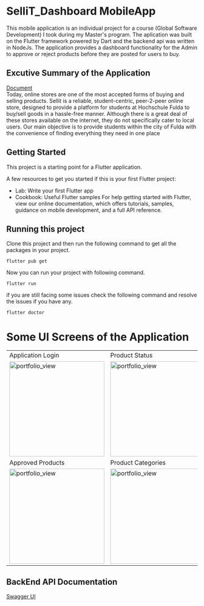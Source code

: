 # SelliT_Dashboard MobileApp 
 This mobile application is an individual project for a course (Global Software Development) I took during my Master's program. The aplication was built on the Flutter framework powered by Dart and the backend api was written in NodeJs. The application provides a dashboard functionality for the Admin to approve or reject products before they are posted for users to buy. 

## Excutive Summary of the Application
[Document](https://docs.google.com/document/d/11pKeHCEFNEo_TIwEz3EjIrHNZ2mUv9N7jiiGhmZo47s/edit?usp=sharing) </br>
Today, online stores are one of the most accepted forms of buying and selling products. Sellit is a reliable, student-centric, peer-2-peer online store, designed to provide a platform for students at Hochschule Fulda to buy/sell goods in a hassle-free manner.  Although there is a great deal of these stores available on the internet, they do not specifically cater to local users. Our main objective is to provide students within the city of Fulda with the convenience of finding everything they need in one place

## Getting Started 
This project is a starting point for a Flutter application.

A few resources to get you started if this is your first Flutter project:

* Lab: Write your first Flutter app
* Cookbook: Useful Flutter samples
For help getting started with Flutter, view our online documentation, which offers tutorials, samples, guidance on mobile development, and a full API reference.

## Running this project
Clone this project and then run the following command to get all the packages in your project.
```
flutter pub get
```
Now you can run your project with following command.
```
flutter run
```
if you are still facing some issues check the following command and resolve the issues if you have any.
```
flutter doctor
```

# Some UI Screens of the Application
<table>
  <tr>
    <td>Application Login</td>
     <td>Product Status</td>
     <td>Product Stats</td>
     <td>Application Drawer</td>
  </tr>
  <tr>
    <td valign="top"><img width="250" alt="portfolio_view" src="https://github.com/lxmirmsh1811/sellitAdmin/blob/master/ApplicationUI/Login.png"></td>
    <td valign="top"><img width="250" alt="portfolio_view" src="https://github.com/lxmirmsh1811/sellitAdmin/blob/master/ApplicationUI/DashboardTwo.png"></td>
    <td valign="top"><img width="250" alt="portfolio_view" src="https://github.com/lxmirmsh1811/sellitAdmin/blob/master/ApplicationUI/DashboardOne.png"></td>
    <td valign="top"><img width="250" alt="portfolio_view" src="https://github.com/lxmirmsh1811/sellitAdmin/blob/master/ApplicationUI/Drawer.png"></td>
   
  </tr>
    <tr>
 <td>Approved Products</td>
        <td>Product Categories</td>
        <td>Sub Categories</td>
        <td>Users</td>
  </tr>
  <tr>
    <td valign="top"><img width="250" alt="portfolio_view" src="https://github.com/lxmirmsh1811/sellitAdmin/blob/master/ApplicationUI/ApprovedProductList.png"></td>
    <td valign="top"><img width="250" alt="portfolio_view" src="https://github.com/lxmirmsh1811/sellitAdmin/blob/master/ApplicationUI/Categories.png"></td>
    <td valign="top"><img width="250" alt="portfolio_view" src="https://github.com/lxmirmsh1811/sellitAdmin/blob/master/ApplicationUI/SubCategories.png"></td>
   <td valign="top"><img width="250" alt="portfolio_view" src="https://github.com/lxmirmsh1811/sellitAdmin/blob/master/ApplicationUI/Users.png"></td>
  </tr>
 </table>
 
 ## BackEnd API Documentation
[Swagger UI](http://3.134.103.215:3000/api/v1/api-docs/)




